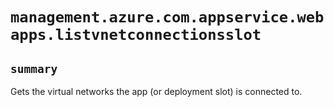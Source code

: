 # `management.azure.com.appservice.webapps.listvnetconnectionsslot`

## `summary`
Gets the virtual networks the app (or deployment slot) is connected to.


